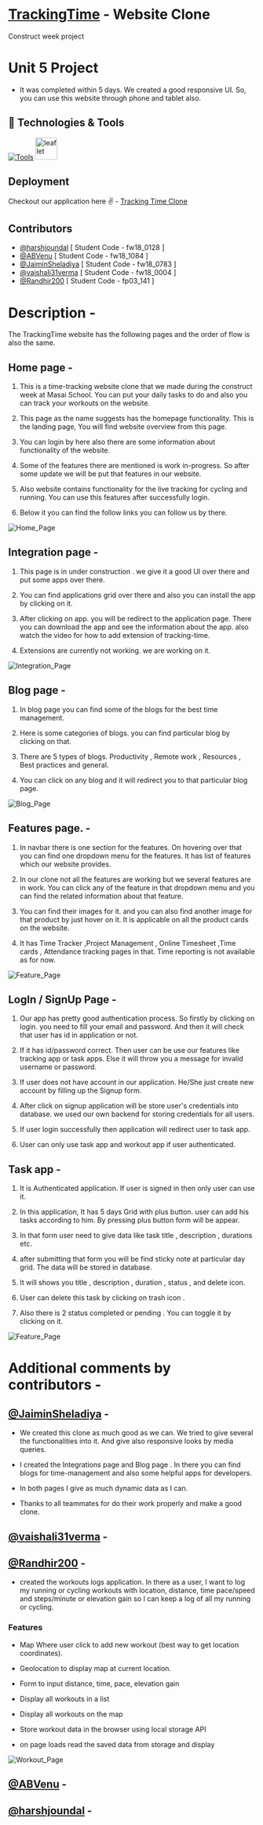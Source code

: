 # [TrackingTime](https://trackingtime.co/) - Website Clone

Construct week project

# Unit 5  Project
 
- It was completed within 5 days. We created a good responsive UI. So, you can use this website through phone and tablet also.

## 🔧 Technologies & Tools

[![Tools](https://skillicons.dev/icons?i=html,css,javascript,redux,react,tailwind,github,netlify&theme=dark)](https://skillicons.dev)
 <img src="https://pbs.twimg.com/profile_images/1510602617700950021/K4IoVubu_400x400.jpg" alt="leaflet" width="45" height="45"/>

## Deployment

Checkout our application here ✌ - [Tracking Time Clone](https://time-tracking-clone.netlify.app/)

## Contributors

- [@harshjoundal](https://github.com/harshjoundal) [ Student Code - fw18_0128 ]
- [@ABVenu](https://github.com/ABVenu) [ Student Code - fw18_1084 ]
- [@JaiminSheladiya](https://github.com/JaiminSheladiya) [ Student Code - fw18_0783 ]
- [@vaishali31verma](https://github.com/vaishali31verma) [ Student Code - fw18_0004 ]
- [@Randhir200](https://github.com/Randhir200) [ Student Code - fp03_141 ]

# Description -

The TrackingTime website has the following pages and the order of flow is also the same.

## Home page -

1. This is a time-tracking website clone that we made during the construct week at Masai School. You can put your daily tasks to do and also you can track your workouts on the website.

2. This page as the name suggests has the homepage functionality. This is the landing page, You will find website overview from this page. 

3. You can login by here also there are some information about functionality of the website.

4. Some of the features there are mentioned is work in-progress. So after some update we will be put that features in our website.

5. Also website contains functionality for the live tracking for cycling and running. You can use this features after successfully login.

6. Below it you can find the follow links you can follow us by there. 

<img src="https://github.com/Randhir200/expert-hand-9078/blob/master/public/trackingtime.png" alt="Home_Page" />

## Integration page -

1. This page is in under construction . we give it a good UI over there and put some apps over there.

2. You can find applications grid over there and also you can install the app by clicking on it.

3. After clicking on app. you will be redirect to the application page. There you can download the app and see the information about the app. also watch the video for how to add extension of tracking-time.

4. Extensions are currently not working. we are working on it.

<img src="https://github.com/Randhir200/expert-hand-9078/blob/master/public/integration.png" alt="Integration_Page" />

## Blog page - 

1. In blog page you can find some of the blogs for the best time management. 

2. Here is some categories of blogs. you can find particular blog by clicking on that. 

3. There are 5 types of blogs. Productivity , Remote work , Resources  , Best practices and general.

4.  You can click on any blog and it will redirect you to that particular blog page.

<img src="https://github.com/Randhir200/expert-hand-9078/blob/master/public/blog.png" alt="Blog_Page" />

## Features page.  - 

1. In navbar there is one section for the features. On hovering over that you can find one dropdown menu for the features. It has list of features which our website provides.

2. In  our clone not all the features are working but we several features are in work. You can click any of the feature in that dropdown menu and you can find the related information about that feature.

3. You can find their images for it. and you can also find another image for that product by just hover on it. It is applicable on all the product cards on the website.

4. It has Time Tracker ,Project Management , Online Timesheet ,Time cards , Attendance tracking pages in that. Time reporting is not available as for now.

<img src="https://github.com/Randhir200/expert-hand-9078/blob/master/public/features%20(2).png" alt="Feature_Page" />

## LogIn / SignUp Page - 

1. Our app has pretty good authentication process. So firstly by clicking on login. you need to fill your email and password. And then it will check that user has id in application or not. 

2. If it has id/password correct. Then  user can be use our features like tracking app or task apps. Else it will throw you a message for invalid username or password.

3. If user does not have account in our application. He/She just create new account by filling up the Signup form. 

4. After click on signup application will be store user's credentials into database. we used our own backend for storing credentials for all users. 

5. If user login successfully then application will redirect user to task app.

6. User can only use task app and workout app if user authenticated. 


## Task app - 

1. It is Authenticated application. If user is signed in then only user can use it. 

2. In this application, It has 5 days Grid with plus button. user can add his tasks according to him. By pressing plus button form will be  appear. 

3. In that form user need to give data like task title , description , durations etc.

4. after submitting that form you will be find sticky note at particular day grid. The data will be stored in database.

5. It will shows you title , description , duration , status , and delete icon. 

6. User can delete this task by clicking on trash icon .

7. Also there is 2 status completed or pending . You can toggle it by clicking on it.  


<img src="https://github.com/Randhir200/expert-hand-9078/blob/master/public/task.png" alt="Feature_Page" />

# Additional comments by contributors -

## [@JaiminSheladiya](https://github.com/JaiminSheladiya) -

- We created this clone as much good as we can. We tried to give several the functionalities into it. And give also responsive looks by media queries.

- I created the Integrations page and Blog page . In there you can find blogs for time-management and also some helpful apps for developers.

- In both pages I give as much dynamic data as I can.

- Thanks to all teammates for do their work properly and make a good clone.


## [@vaishali31verma](https://github.com/vaishali31verma) - 


## [@Randhir200](https://github.com/Randhir200) - 

- created the workouts logs application. In there as a user, I want to log my running or cycling workouts with location, distance, time 
  pace/speed and steps/minute or elevation gain so I can keep a log of all my running or cycling.

 ### Features

- Map Where user click to add new workout (best way to get location coordinates).

- Geolocation to display map at current location.

- Form to input distance, time, pace, elevation gain

- Display all workouts in a list

- Display all workouts on the map

- Store workout data in the browser using local storage API

- on page loads read the saved data from storage and display

<img src="https://github.com/Randhir200/expert-hand-9078/blob/master/public/workouts.png" alt="Workout_Page" />


## [@ABVenu](https://github.com/ABVenu) - 



## [@harshjoundal](https://github.com/harshjoundal) - 

